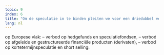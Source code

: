 ```yaml
---
topic: 9
index: 6
title: "Om de speculatie in te binden pleiten we voor een driedubbel verbod"
lang: nl
---
```

op Europese vlak:
– verbod op hedgefunds en speculatiefondsen,
– verbod op afgeleide en gestructureerde financiële producten (derivaten),
– verbod op kortetermijnspeculatie en short selling.
